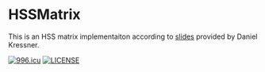 # HSSMatrix

This is an HSS matrix implementaiton according to [slides](http://www.dm.unibo.it/~simoncin/CIME/kressner2.pdf) provided by Daniel Kressner.

[![996.icu](https://img.shields.io/badge/link-996.icu-red.svg)](https://996.icu) [![LICENSE](https://img.shields.io/badge/license-Anti%20996-blue.svg)](https://github.com/996icu/996.ICU/blob/master/LICENSE) 

